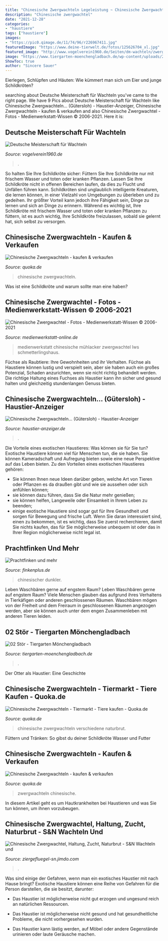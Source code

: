 ```yaml
---
title: "Chinesische Zwergwachteln Legeleistung ~ Chinesische Zwergwachtel"
description: "Chinesische zwergwachtel"
date: "2021-12-28"
categories:
- "haustiere"
tags: ["haustiere"]
images:
- "https://pic0.qimage.de/11/74/96/r226967411.jpg"
featuredImage: "https://www.deine-tierwelt.de/fotos/125626704_xl.jpg"
featured_image: "http://www.vogelverein1960.de/Seiten/dm-wachteln/zwergwachtel3.jpg"
image: "https://www.tiergarten-moenchengladbach.de/wp-content/uploads/2015/05/01-Chinesische-Zwergwachtelhenne-0816-450x450.jpg"
ShowToc: true
author: "Sincere Sauer"
---
```



Eierlegen, Schlüpfen und Häuten: Wie kümmert man sich um Eier und junge Schildkröten?

	

		
searching about Deutsche Meisterschaft für Wachteln you've came to the right page. We have 9 Pics about Deutsche Meisterschaft für Wachteln like Chinesische Zwergwachteln… (Gütersloh) - Haustier-Anzeiger, Chinesische Zwergwachteln - kaufen &amp; verkaufen and also Chinesische Zwergwachtel - Fotos - Medienwerkstatt-Wissen © 2006-2021. Here it is:
		
    
## Deutsche Meisterschaft Für Wachteln

<img loading=lazy src="http://www.vogelverein1960.de/Seiten/dm-wachteln/zwergwachtel3.jpg" onerror="this.onerror=null;this.src='https://tse3.mm.bing.net/th?id=OIP.dxrJF5Ayuwz5t9VkLS1_aQAAAA&amp;pid=15.1';" alt="Deutsche Meisterschaft für Wachteln">

_Source: vogelverein1960.de_

>. 

	

So halten Sie Ihre Schildkröte sicher: Füttern Sie Ihre Schildkröte nur mit frischem Wasser und toten oder kranken Pflanzen. Lassen Sie Ihre Schildkröte nicht in offenen Bereichen laufen, da dies zu Flucht und Unfällen führen kann.
Schildkröten sind unglaublich intelligente Kreaturen, die lernen können, in einer Vielzahl von Umgebungen zu überleben und zu gedeihen. Ihr größter Vorteil kann jedoch ihre Fähigkeit sein, Dinge zu lernen und sich an Dinge zu erinnern. Während es wichtig ist, Ihre Schildkröte mit frischem Wasser und toten oder kranken Pflanzen zu füttern, ist es auch wichtig, Ihre Schildkröte freizulassen, sobald sie gelernt hat, sich selbst zu versorgen.

    
## Chinesische Zwergwachteln - Kaufen &amp; Verkaufen

<img loading=lazy src="https://pic0.qimage.de/30/46/60/s247604630.jpg" onerror="this.onerror=null;this.src='https://tse4.mm.bing.net/th?id=OIP.gqUpFhrbr6veJA39KeTgtwAAAA&amp;pid=15.1';" alt="Chinesische Zwergwachteln - kaufen &amp; verkaufen">

_Source: quoka.de_

>chinesische zwergwachteln. 

	

Was ist eine Schildkröte und warum sollte man eine haben?

    
## Chinesische Zwergwachtel - Fotos - Medienwerkstatt-Wissen © 2006-2021

<img loading=lazy src="https://medienwerkstatt-online.de/lws_wissen/bilder/31610-3.jpg" onerror="this.onerror=null;this.src='https://tse3.mm.bing.net/th?id=OIP.eIE1Aifpume1he4x0M3u8gEsDI&amp;pid=15.1';" alt="Chinesische Zwergwachtel - Fotos - Medienwerkstatt-Wissen © 2006-2021">

_Source: medienwerkstatt-online.de_

>medienwerkstatt chinesische mühlacker zwergwachtel lws schmetterlingshaus. 

	

Füchse als Raubtiere: Ihre Gewohnheiten und ihr Verhalten.
Füchse als Haustiere können lustig und verspielt sein, aber sie haben auch ein großes Potenzial, Schaden anzurichten, wenn sie nicht richtig behandelt werden. Die richtige Haltung eines Fuchses als Haustier kann ihn sicher und gesund halten und gleichzeitig stundenlangen Genuss bieten.

    
## Chinesische Zwergwachteln… (Gütersloh) - Haustier-Anzeiger

<img loading=lazy src="https://www.deine-tierwelt.de/fotos/125626704_xl.jpg" onerror="this.onerror=null;this.src='https://tse4.mm.bing.net/th?id=OIP.3Cychwfy67Rgz1m0396mcwHaFj&amp;pid=15.1';" alt="Chinesische Zwergwachteln… (Gütersloh) - Haustier-Anzeiger">

_Source: haustier-anzeiger.de_

>. 

	

Die Vorteile eines exotischen Haustieres: Was können sie für Sie tun?
Exotische Haustiere können viel für Menschen tun, die sie haben. Sie können Kameradschaft und Aufregung bieten sowie eine neue Perspektive auf das Leben bieten. Zu den Vorteilen eines exotischen Haustieres gehören:
- Sie können Ihnen neue Ideen darüber geben, welche Art von Tieren oder Pflanzen es da draußen gibt und wie sie aussehen oder sich anfühlen können;
- sie können dazu führen, dass Sie die Natur mehr genießen;
- sie können helfen, Langeweile oder Einsamkeit in Ihrem Leben zu beenden;
- einige exotische Haustiere sind sogar gut für Ihre Gesundheit und sorgen für Bewegung und frische Luft. Wenn Sie daran interessiert sind, einen zu bekommen, ist es wichtig, dass Sie zuerst recherchieren, damit Sie nichts kaufen, das für Sie möglicherweise unbequem ist oder das in Ihrer Region möglicherweise nicht legal ist.

    
## Prachtfinken Und Mehr

<img loading=lazy src="http://www.finkenplus.de/picture/chinazwerg.jpg" onerror="this.onerror=null;this.src='https://tse1.mm.bing.net/th?id=OIP.BmsAK7gEXwlhYqL-Rc5KKAAAAA&amp;pid=15.1';" alt="Prachtfinken und mehr">

_Source: finkenplus.de_

>chinesischer dunkler. 

	

Leben Waschbären gerne auf engstem Raum?
Leben Waschbären gerne auf engstem Raum? Viele Menschen glauben das aufgrund ihres Verhaltens in Tierkäfigen oder anderen geschlossenen Räumen. Waschbären mögen von der Freiheit und dem Freiraum in geschlossenen Räumen angezogen werden, aber sie können auch unter dem engen Zusammenleben mit anderen Tieren leiden.

    
## 02 Stör - Tiergarten Mönchengladbach

<img loading=lazy src="https://www.tiergarten-moenchengladbach.de/wp-content/uploads/2015/05/01-Chinesische-Zwergwachtelhenne-0816-450x450.jpg" onerror="this.onerror=null;this.src='https://tse4.mm.bing.net/th?id=OIP.OOcqS8kRdPzjmW-Jt0dN7QAAAA&amp;pid=15.1';" alt="02 Stör - Tiergarten Mönchengladbach">

_Source: tiergarten-moenchengladbach.de_

>. 

	

Der Otter als Haustier: Eine Geschichte

    
## Chinesische Zwergwachteln - Tiermarkt - Tiere Kaufen - Quoka.de

<img loading=lazy src="https://pic0.qimage.de/11/74/96/r226967411.jpg" onerror="this.onerror=null;this.src='https://tse1.mm.bing.net/th?id=OIP.-slW-w6WM0m8HnaJrcrISAAAAA&amp;pid=15.1';" alt="Chinesische Zwergwachteln - Tiermarkt - Tiere kaufen - Quoka.de">

_Source: quoka.de_

>chinesische zwergwachteln verschiedene naturbrut. 

	

Füttern und Tränken: So gibst du deiner Schildkröte Wasser und Futter

    
## Chinesische Zwergwachteln - Kaufen &amp; Verkaufen

<img loading=lazy src="https://pic0.qimage.de/46/61/94/s245946146.jpg" onerror="this.onerror=null;this.src='https://tse4.mm.bing.net/th?id=OIP.DSPhI_sHr_hXuII7ZX7xygAAAA&amp;pid=15.1';" alt="Chinesische Zwergwachteln - kaufen &amp; verkaufen">

_Source: quoka.de_

>zwergwachteln chinesische. 

	

In diesem Artikel geht es um Hautkrankheiten bei Haustieren und was Sie tun können, um ihnen vorzubeugen.

    
## Chinesische Zwergwachtel, Haltung, Zucht, Naturbrut - S&amp;N Wachteln Und

<img loading=lazy src="https://image.jimcdn.com/app/cms/image/transf/dimension=4096x4096:format=jpg/path/s288646dd2e6dccb5/image/i0796f3c2b16197d3/version/1578659740/image.jpg" onerror="this.onerror=null;this.src='https://tse1.mm.bing.net/th?id=OIP.KrAFKCmtJKswS5a75CGIugHaJe&amp;pid=15.1';" alt="Chinesische Zwergwachtel, Haltung, Zucht, Naturbrut - S&amp;N Wachteln und">

_Source: ziergefluegel-sn.jimdo.com_

>. 

	

Was sind einige der Gefahren, wenn man ein exotisches Haustier mit nach Hause bringt?
Exotische Haustiere können eine Reihe von Gefahren für die Person darstellen, die sie besitzt, darunter:
- Das Haustier ist möglicherweise nicht gut erzogen und ungesund reich an natürlichen Ressourcen.

- Das Haustier ist möglicherweise nicht gesund und hat gesundheitliche Probleme, die nicht vorhergesehen wurden.

- Das Haustier kann lästig werden, auf Möbel oder andere Gegenstände urinieren oder laute Geräusche machen.


